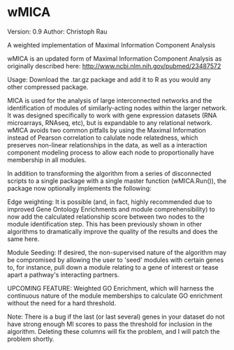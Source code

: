 # wMICA
Version: 0.9
Author: Christoph Rau

A weighted implementation of Maximal Information Component Analysis

wMICA is an updated form of Maximal Information Component Analysis as originally described here: http://www.ncbi.nlm.nih.gov/pubmed/23487572

Usage:  Download the .tar.gz package and add it to R as you would any other compressed package.

MICA is used for the analysis of large interconnected networks and the identification of modules of similarly-acting nodes within the larger network.  It was designed specifically to work with gene expression datasets (RNA microarrays, RNAseq, etc), but is expandable to any relational network.  wMICA avoids two common pitfalls by using the Maximal Information instead of Pearson correlation to calulate node relatedness, which preserves non-linear relationships in the data, as well as a interaction component modeling process to allow each node to proportionally have membership in all modules.

In addition to transforming the algorithm from a series of disconnected scripts to a single package with a single master function (wMICA.Run()), the package now optionally implements the following:

Edge weighting:  It is possible (and, in fact, highly recommended due to improved Gene Ontology Enrichments and module comprehensibility) to now add the calculated relationship score between two nodes to the module identification step.  This has been previously shown in other algorithms to dramatically improve the quality of the results and does the same here.

Module Seeding:  If desired, the non-supervised nature of the algorithm may be compromised by allowing the user to 'seed' modules with certain genes to, for instance, pull down a module relating to a gene of interest or tease apart a pathway's interacting partners.

UPCOMING FEATURE:
Weighted GO Enrichment, which will harness the continuous nature of the module memberships to calculate GO enrichment without the need for a hard threshold.

Note:  There is a bug if the last (or last several) genes in your dataset do not have strong enough MI scores to pass the threshold for inclusion in the algorithm.  Deleting these columns will fix the problem, and I will patch the problem shortly.
